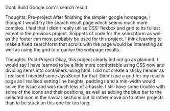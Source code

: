 Goal: Build Google.com's search result

Thoughts: Pre-project
After finishing the simpler google homepage, I thought I would try the search result page which seems much more complex. I feel that I didn't really utilise CSS' flexbox and grid to its fullest extent in the previous project. Snippets of code for the searchform as well as the footer can most probably be used for this project. I think learning to make a fixed searchform that scrolls with the page would be interesting as well as using the grid to organise the webpage results.

Thoughts: Post-Project
Okay, this project clearly did not go as planned. I would say I have learned to be a little more comfortable using CSS now and dividing items into containers using html. I did not create a sticky header as I realised I needed some JavaScript for that. Didn't use a grid for my results page as I realised setting line heights, paddings and a min-width would solve the issue and was much less of a hassle. I still have some trouble with some of the icons and their positions, as well as adding the blue bar to the selected icon in the navbar sections but Id rather move on to other projects than to be stuck on this one for too long.